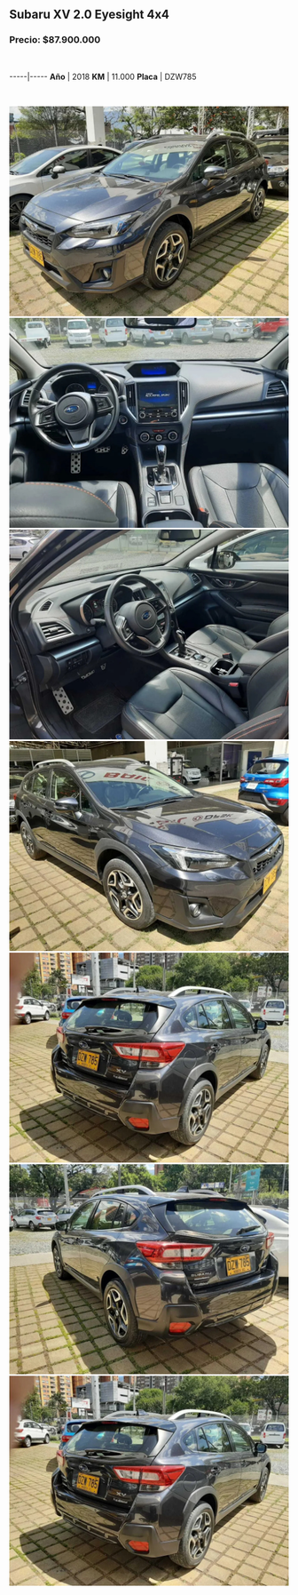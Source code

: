 ## Subaru XV 2.0 Eyesight 4x4

### Precio: $87.900.000

<p>&nbsp;</p>

-----|-----
**Año** | 2018
**KM** | 11.000
**Placa** | DZW785

<p>&nbsp;</p>

<img src="images/Subaru XV 2.0 Eyesight 4x4 DZW785.jpg?raw=true"/>
<img src="images/Subaru XV 2.0 Eyesight 4x4 DZW785 - 1.jpg?raw=true"/>
<img src="images/Subaru XV 2.0 Eyesight 4x4 DZW785 - 2.jpg?raw=true"/>
<img src="images/Subaru XV 2.0 Eyesight 4x4 DZW785 - 4.jpg?raw=true"/>
<img src="images/Subaru XV 2.0 Eyesight 4x4 DZW785 - 6.jpg?raw=true"/>
<img src="images/Subaru XV 2.0 Eyesight 4x4 DZW785 - 7.jpg?raw=true"/>
<img src="images/Subaru XV 2.0 Eyesight 4x4 DZW785 - 9.jpg?raw=true"/>
